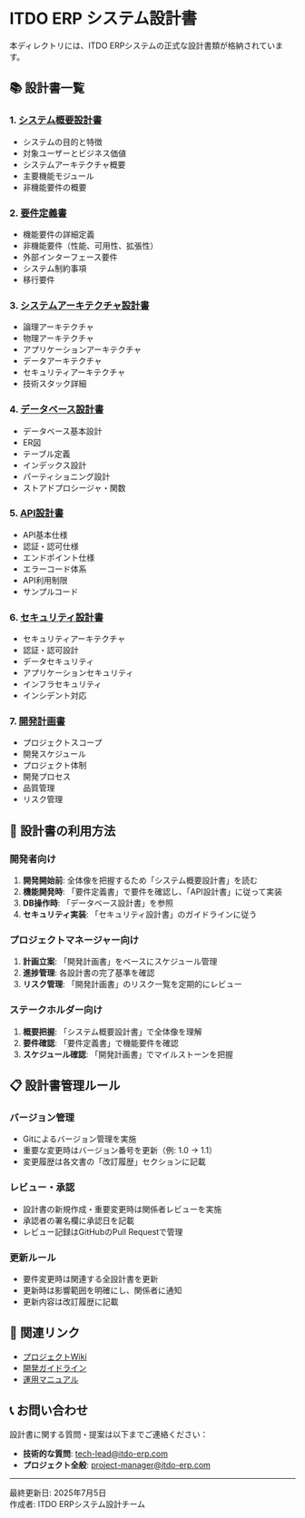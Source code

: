 # ITDO ERP システム設計書

本ディレクトリには、ITDO ERPシステムの正式な設計書類が格納されています。

## 📚 設計書一覧

### 1. [システム概要設計書](./01_システム概要設計書.md)
- システムの目的と特徴
- 対象ユーザーとビジネス価値
- システムアーキテクチャ概要
- 主要機能モジュール
- 非機能要件の概要

### 2. [要件定義書](./02_要件定義書.md)
- 機能要件の詳細定義
- 非機能要件（性能、可用性、拡張性）
- 外部インターフェース要件
- システム制約事項
- 移行要件

### 3. [システムアーキテクチャ設計書](./03_システムアーキテクチャ設計書.md)
- 論理アーキテクチャ
- 物理アーキテクチャ
- アプリケーションアーキテクチャ
- データアーキテクチャ
- セキュリティアーキテクチャ
- 技術スタック詳細

### 4. [データベース設計書](./04_データベース設計書.md)
- データベース基本設計
- ER図
- テーブル定義
- インデックス設計
- パーティショニング設計
- ストアドプロシージャ・関数

### 5. [API設計書](./05_API設計書.md)
- API基本仕様
- 認証・認可仕様
- エンドポイント仕様
- エラーコード体系
- API利用制限
- サンプルコード

### 6. [セキュリティ設計書](./06_セキュリティ設計書.md)
- セキュリティアーキテクチャ
- 認証・認可設計
- データセキュリティ
- アプリケーションセキュリティ
- インフラセキュリティ
- インシデント対応

### 7. [開発計画書](./07_開発計画書.md)
- プロジェクトスコープ
- 開発スケジュール
- プロジェクト体制
- 開発プロセス
- 品質管理
- リスク管理

## 🎯 設計書の利用方法

### 開発者向け
1. **開発開始前**: 全体像を把握するため「システム概要設計書」を読む
2. **機能開発時**: 「要件定義書」で要件を確認し、「API設計書」に従って実装
3. **DB操作時**: 「データベース設計書」を参照
4. **セキュリティ実装**: 「セキュリティ設計書」のガイドラインに従う

### プロジェクトマネージャー向け
1. **計画立案**: 「開発計画書」をベースにスケジュール管理
2. **進捗管理**: 各設計書の完了基準を確認
3. **リスク管理**: 「開発計画書」のリスク一覧を定期的にレビュー

### ステークホルダー向け
1. **概要把握**: 「システム概要設計書」で全体像を理解
2. **要件確認**: 「要件定義書」で機能要件を確認
3. **スケジュール確認**: 「開発計画書」でマイルストーンを把握

## 📋 設計書管理ルール

### バージョン管理
- Gitによるバージョン管理を実施
- 重要な変更時はバージョン番号を更新（例: 1.0 → 1.1）
- 変更履歴は各文書の「改訂履歴」セクションに記載

### レビュー・承認
- 設計書の新規作成・重要変更時は関係者レビューを実施
- 承認者の署名欄に承認日を記載
- レビュー記録はGitHubのPull Requestで管理

### 更新ルール
- 要件変更時は関連する全設計書を更新
- 更新時は影響範囲を明確にし、関係者に通知
- 更新内容は改訂履歴に記載

## 🔗 関連リンク

- [プロジェクトWiki](https://github.com/ootakazuhiko/ITDO_ERP/wiki)
- [開発ガイドライン](../development/README.md)
- [運用マニュアル](../operation/README.md)

## 📞 お問い合わせ

設計書に関する質問・提案は以下までご連絡ください：
- **技術的な質問**: tech-lead@itdo-erp.com
- **プロジェクト全般**: project-manager@itdo-erp.com

---

最終更新日: 2025年7月5日  
作成者: ITDO ERPシステム設計チーム